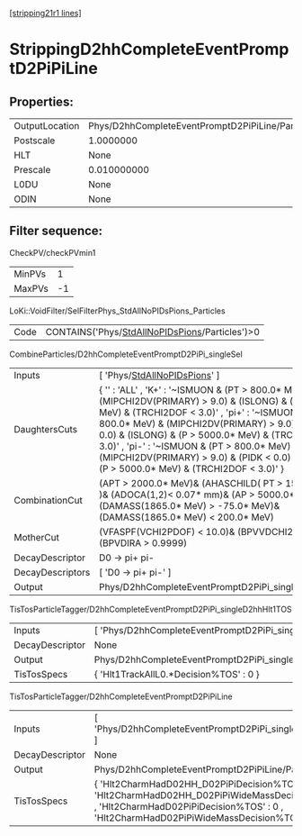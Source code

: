 [[stripping21r1 lines]](./stripping21r1-index)

# StrippingD2hhCompleteEventPromptD2PiPiLine

## Properties:

|                |                                                  |
|----------------|--------------------------------------------------|
| OutputLocation | Phys/D2hhCompleteEventPromptD2PiPiLine/Particles |
| Postscale      | 1.0000000                                        |
| HLT            | None                                             |
| Prescale       | 0.010000000                                      |
| L0DU           | None                                             |
| ODIN           | None                                             |

## Filter sequence:

CheckPV/checkPVmin1

|        |     |
|--------|-----|
| MinPVs | 1   |
| MaxPVs | -1  |

LoKi::VoidFilter/SelFilterPhys_StdAllNoPIDsPions_Particles

|      |                                                                                                      |
|------|------------------------------------------------------------------------------------------------------|
| Code | CONTAINS('Phys/[StdAllNoPIDsPions](./stripping21r1-commonparticles-stdallnopidspions)/Particles')\>0 |

CombineParticles/D2hhCompleteEventPromptD2PiPi_singleSel

|                  |                                                                                                                                                                                                                                                                                                                                                                                                                                         |
|------------------|-----------------------------------------------------------------------------------------------------------------------------------------------------------------------------------------------------------------------------------------------------------------------------------------------------------------------------------------------------------------------------------------------------------------------------------------|
| Inputs           | [ 'Phys/[StdAllNoPIDsPions](./stripping21r1-commonparticles-stdallnopidspions)' ]                                                                                                                                                                                                                                                                                                                                                     |
| DaughtersCuts    | { '' : 'ALL' , 'K+' : '~ISMUON & (PT \> 800.0\* MeV) & (MIPCHI2DV(PRIMARY) \> 9.0) & (ISLONG) & (P \> 5000.0\* MeV) & (TRCHI2DOF \< 3.0)' , 'pi+' : '~ISMUON & (PT \> 800.0\* MeV) & (MIPCHI2DV(PRIMARY) \> 9.0) & (PIDK \< 0.0) & (ISLONG) & (P \> 5000.0\* MeV) & (TRCHI2DOF \< 3.0)' , 'pi-' : '~ISMUON & (PT \> 800.0\* MeV) & (MIPCHI2DV(PRIMARY) \> 9.0) & (PIDK \< 0.0) & (ISLONG) & (P \> 5000.0\* MeV) & (TRCHI2DOF \< 3.0)' } |
| CombinationCut   | (APT \> 2000.0\* MeV)& (AHASCHILD( PT \> 1500.0\* MeV ) )& (ADOCA(1,2)\< 0.07\* mm)& (AP \> 5000.0\* MeV)& (DAMASS(1865.0\* MeV) \> -75.0\* MeV)& (DAMASS(1865.0\* MeV) \< 200.0\* MeV)                                                                                                                                                                                                                                                 |
| MotherCut        | (VFASPF(VCHI2PDOF) \< 10.0)& (BPVVDCHI2 \> 40.0)& (BPVDIRA \> 0.9999)                                                                                                                                                                                                                                                                                                                                                                   |
| DecayDescriptor  | D0 -\> pi+ pi-                                                                                                                                                                                                                                                                                                                                                                                                                          |
| DecayDescriptors | [ 'D0 -\> pi+ pi-' ]                                                                                                                                                                                                                                                                                                                                                                                                                  |
| Output           | Phys/D2hhCompleteEventPromptD2PiPi_singleSel/Particles                                                                                                                                                                                                                                                                                                                                                                                  |

TisTosParticleTagger/D2hhCompleteEventPromptD2PiPi_singleD2hhHlt1TOS

|                 |                                                                |
|-----------------|----------------------------------------------------------------|
| Inputs          | [ 'Phys/D2hhCompleteEventPromptD2PiPi_singleSel' ]           |
| DecayDescriptor | None                                                           |
| Output          | Phys/D2hhCompleteEventPromptD2PiPi_singleD2hhHlt1TOS/Particles |
| TisTosSpecs     | { 'Hlt1TrackAllL0.\*Decision%TOS' : 0 }                        |

TisTosParticleTagger/D2hhCompleteEventPromptD2PiPiLine

|                 |                                                                                                                                                                                               |
|-----------------|-----------------------------------------------------------------------------------------------------------------------------------------------------------------------------------------------|
| Inputs          | [ 'Phys/D2hhCompleteEventPromptD2PiPi_singleD2hhHlt1TOS' ]                                                                                                                                  |
| DecayDescriptor | None                                                                                                                                                                                          |
| Output          | Phys/D2hhCompleteEventPromptD2PiPiLine/Particles                                                                                                                                              |
| TisTosSpecs     | { 'Hlt2CharmHadD02HH_D02PiPiDecision%TOS' : 0 , 'Hlt2CharmHadD02HH_D02PiPiWideMassDecision%TOS' : 0 , 'Hlt2CharmHadD02PiPiDecision%TOS' : 0 , 'Hlt2CharmHadD02PiPiWideMassDecision%TOS' : 0 } |
